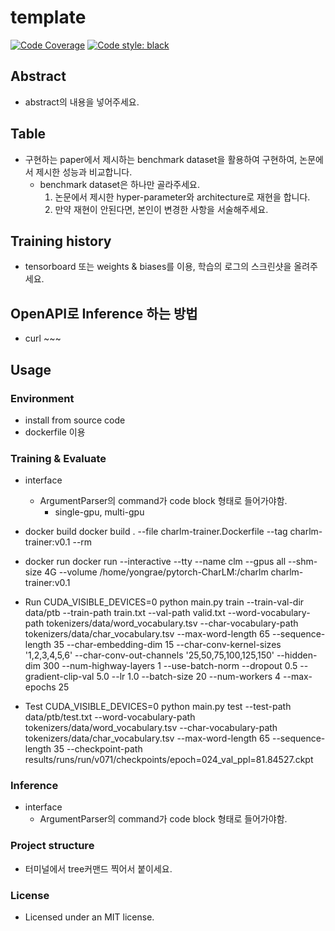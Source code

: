 # template

[![Code Coverage](https://codecov.io/gh/HephaestusProject/template/branch/master/graph/badge.svg)](https://codecov.io/gh/HephaestusProject/template)
[![Code style: black](https://img.shields.io/badge/code%20style-black-000000.svg)](https://github.com/psf/black)

## Abstract

* abstract의 내용을 넣어주세요.

## Table

* 구현하는 paper에서 제시하는 benchmark dataset을 활용하여 구현하여, 논문에서 제시한 성능과 비교합니다.
  + benchmark dataset은 하나만 골라주세요.
    1. 논문에서 제시한 hyper-parameter와 architecture로 재현을 합니다.
    2. 만약 재현이 안된다면, 본인이 변경한 사항을 서술해주세요.

## Training history

* tensorboard 또는 weights & biases를 이용, 학습의 로그의 스크린샷을 올려주세요.

## OpenAPI로 Inference 하는 방법

* curl ~~~

## Usage

### Environment

* install from source code
* dockerfile 이용

### Training & Evaluate

* interface
  + ArgumentParser의 command가 code block 형태로 들어가야함.
    - single-gpu, multi-gpu

* docker build
docker build . --file charlm-trainer.Dockerfile --tag charlm-trainer:v0.1 --rm

* docker run
docker run --interactive --tty --name clm --gpus all --shm-size 4G --volume /home/yongrae/pytorch-CharLM:/charlm charlm-trainer:v0.1

* Run
CUDA_VISIBLE_DEVICES=0 python main.py train --train-val-dir data/ptb --train-path train.txt --val-path valid.txt --word-vocabulary-path tokenizers/data/word_vocabulary.tsv --char-vocabulary-path tokenizers/data/char_vocabulary.tsv --max-word-length 65 --sequence-length 35 --char-embedding-dim 15 --char-conv-kernel-sizes '1,2,3,4,5,6' --char-conv-out-channels '25,50,75,100,125,150' --hidden-dim 300 --num-highway-layers 1 --use-batch-norm --dropout 0.5 --gradient-clip-val 5.0 --lr 1.0 --batch-size 20 --num-workers 4 --max-epochs 25


* Test
CUDA_VISIBLE_DEVICES=0 python main.py test --test-path data/ptb/test.txt --word-vocabulary-path tokenizers/data/word_vocabulary.tsv --char-vocabulary-path tokenizers/data/char_vocabulary.tsv --max-word-length 65 --sequence-length 35 --checkpoint-path results/runs/run/v071/checkpoints/epoch\=024_val_ppl\=81.84527.ckpt

### Inference

* interface
  + ArgumentParser의 command가 code block 형태로 들어가야함.

### Project structure

* 터미널에서 tree커맨드 찍어서 붙이세요.

### License

* Licensed under an MIT license.
